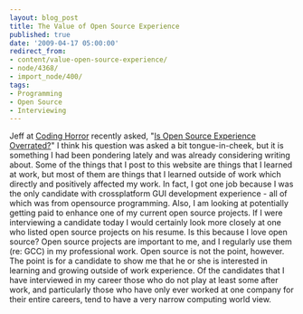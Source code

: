 ```yaml
---
layout: blog_post
title: The Value of Open Source Experience
published: true
date: '2009-04-17 05:00:00'
redirect_from:
- content/value-open-source-experience/
- node/4368/
- import_node/400/
tags:
- Programming
- Open Source
- Interviewing
---
```


Jeff at [Coding Horror](http://www.codinghorror.com/blog/) recently asked, "[Is Open Source Experience Overrated?](http://www.codinghorror.com/blog/archives/001255.html)" I think his question was asked a bit tongue-in-cheek, but it is something I had been pondering lately and was already considering writing about. Some of the things that I post to this website are things that I learned at work, but most of them are things that I learned outside of work which directly and positively affected my work. In fact, I got one job because I was the only candidate with crossplatform GUI development experience - all of which was from opensource programming. Also, I am looking at potentially getting paid to enhance one of my current open source projects. If I were interviewing a candidate today I would certainly look more closely at one who listed open source projects on his resume. Is this because I love open source? Open source projects are important to me, and I regularly use them (re: GCC) in my professional work. Open source is not the point, however. The point is for a candidate to show me that he or she is interested in learning and growing outside of work experience. Of the candidates that I have interviewed in my career those who do not play at least some after work, and particularly those who have only ever worked at one company for their entire careers, tend to have a very narrow computing world view.
